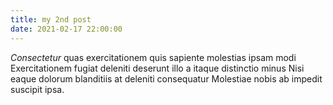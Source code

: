 ```yaml
---
title: my 2nd post
date: 2021-02-17 22:00:00
---
```


<i>Consectetur</i> quas exercitationem quis sapiente molestias ipsam modi Exercitationem fugiat deleniti deserunt illo a itaque distinctio minus Nisi eaque dolorum blanditiis at deleniti consequatur Molestiae nobis ab impedit suscipit ipsa.
